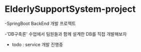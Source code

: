 # ElderlySupportSystem-project

-SpringBoot BackEnd 개발 프로젝트

-'DB구축론' 수업에서 팀원들과 함께 설계한 DB를 직접 개발해보자

- todo : service 개발 진행중
